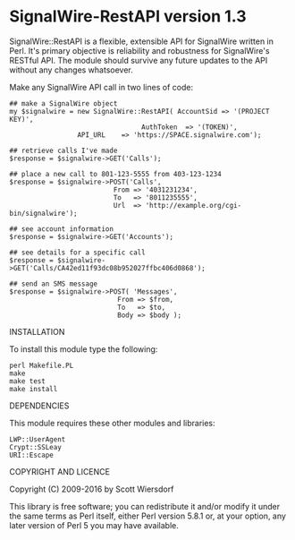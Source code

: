 SignalWire-RestAPI version 1.3
===========================

SignalWire::RestAPI is a flexible, extensible API for SignalWire written in
Perl. It's primary objective is reliability and robustness for
SignalWire's RESTful API. The module should survive any future updates to
the API without any changes whatsoever.

Make any SignalWire API call in two lines of code:

    ## make a SignalWire object
    my $signalwire = new SignalWire::RestAPI( AccountSid => '(PROJECT KEY)',
                                     AuthToken  => '(TOKEN)',
				     API_URL    => 'https://SPACE.signalwire.com');

    ## retrieve calls I've made
    $response = $signalwire->GET('Calls');

    ## place a new call to 801-123-5555 from 403-123-1234
    $response = $signalwire->POST('Calls',
                              From => '4031231234',
                              To   => '8011235555',
                              Url  => 'http://example.org/cgi-bin/signalwire');

    ## see account information
    $response = $signalwire->GET('Accounts');

    ## see details for a specific call
    $response = $signalwire->GET('Calls/CA42ed11f93dc08b952027ffbc406d0868');

    ## send an SMS message
    $response = $signalwire->POST( 'Messages',
                               From => $from,
                               To   => $to,
                               Body => $body );

INSTALLATION

To install this module type the following:

    perl Makefile.PL
    make
    make test
    make install

DEPENDENCIES

This module requires these other modules and libraries:

    LWP::UserAgent
    Crypt::SSLeay
    URI::Escape

COPYRIGHT AND LICENCE

Copyright (C) 2009-2016 by Scott Wiersdorf

This library is free software; you can redistribute it and/or modify
it under the same terms as Perl itself, either Perl version 5.8.1 or,
at your option, any later version of Perl 5 you may have available.
